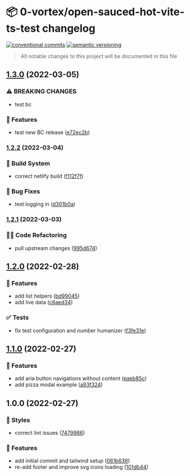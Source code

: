 # 📦 0-vortex/open-sauced-hot-vite-ts-test changelog

[![conventional commits](https://img.shields.io/badge/conventional%20commits-1.0.0-yellow.svg)](https://conventionalcommits.org)
[![semantic versioning](https://img.shields.io/badge/semantic%20versioning-2.0.0-green.svg)](https://semver.org)

> All notable changes to this project will be documented in this file

## [1.3.0](https://github.com/0-vortex/open-sauced-hot-vite-ts-test/compare/v1.2.2...v1.3.0) (2022-03-05)


### ⚠ BREAKING CHANGES

* test bc

### 🍕 Features

* test new BC release ([e72ec2b](https://github.com/0-vortex/open-sauced-hot-vite-ts-test/commit/e72ec2b0271c3f4b7d9fe1275fb72a4790017522))

### [1.2.2](https://github.com/0-vortex/open-sauced-hot-vite-ts-test/compare/v1.2.1...v1.2.2) (2022-03-04)


### 🤖 Build System

* correct netlify build ([f112f7f](https://github.com/0-vortex/open-sauced-hot-vite-ts-test/commit/f112f7ff108315245441253dcc3ffb69d3ef68f2))


### 🐛 Bug Fixes

* test logging in ([d301b0a](https://github.com/0-vortex/open-sauced-hot-vite-ts-test/commit/d301b0aea58960ce9e524c598b7e4d635837dc60))

### [1.2.1](https://github.com/0-vortex/open-sauced-hot-vite-ts-test/compare/v1.2.0...v1.2.1) (2022-03-03)


### 🧑‍💻 Code Refactoring

* pull upstream changes ([995d674](https://github.com/0-vortex/open-sauced-hot-vite-ts-test/commit/995d674e7f60cd65fda5b7e8cb98942e2fc40c03))

## [1.2.0](https://github.com/0-vortex/open-sauced-hot-vite-ts-test/compare/v1.1.0...v1.2.0) (2022-02-28)


### 🍕 Features

* add list helpers ([bd99045](https://github.com/0-vortex/open-sauced-hot-vite-ts-test/commit/bd9904545d3fec97ca8f35cebe7d205fcb35d003))
* add live data ([c6aed34](https://github.com/0-vortex/open-sauced-hot-vite-ts-test/commit/c6aed3440a40377a0a330471d834d02f27d17f99))


### ✅ Tests

* fix test configuration and number humanizer ([f3fe31e](https://github.com/0-vortex/open-sauced-hot-vite-ts-test/commit/f3fe31e56763fabbfad12b977aca610466bee825))

## [1.1.0](https://github.com/0-vortex/open-sauced-hot-vite-ts-test/compare/v1.0.0...v1.1.0) (2022-02-27)


### 🍕 Features

* add aria button navigations without content ([eaeb85c](https://github.com/0-vortex/open-sauced-hot-vite-ts-test/commit/eaeb85c41c2229b2ba77f118ca88db0a2bb243cc))
* add pizza modal example ([a93f324](https://github.com/0-vortex/open-sauced-hot-vite-ts-test/commit/a93f3241e1233f8d600d4530c79dc2b9dae99236))

## 1.0.0 (2022-02-27)


### 🎨 Styles

* correct lint issues ([7479986](https://github.com/0-vortex/open-sauced-hot-vite-ts-test/commit/7479986768ae82c3d2f88928fdf6bb6ea306de28))


### 🍕 Features

* add initial commit and tailwind setup ([061b636](https://github.com/0-vortex/open-sauced-hot-vite-ts-test/commit/061b636df28bc987d11bf5354797afa89c5cec01))
* re-add footer and improve svg icons loading ([101db44](https://github.com/0-vortex/open-sauced-hot-vite-ts-test/commit/101db44212730f17a1ad321d3375e721a1aae0cb))
